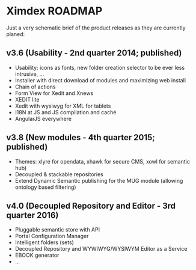 # Ximdex ROADMAP

Just a very schematic brief of the product releases as they are currently
planed:

v3.6 (Usability - 2nd quarter 2014; published)
----

- Usability: icons as fonts, new folder creation selector to be ever less intrusive, ...
- Installer with direct download of modules and maximizing web install
- Chain of actions
- Form View for Xedit and Xnews
- XEDIT lite
- Xedit with wysiwyg for XML for tablets
- I18N at JS and JS compilation and caché
- AngularJS everywhere

v3.8 (New modules - 4th quarter 2015; published)
----

- Themes: xlyre for opendata, xhawk for secure CMS, xowl for semantic hub)
- Decoupled & stackable repositories
- Extend Dynamic Semantic publishing for the MUG module (allowing ontology based filtering)


v4.0 (Decoupled Repository and Editor - 3rd quarter 2016)
----
- Pluggable semantic store with API
- Portal Configuration Manager
- Intelligent folders (sets)
- Decoupled Repository and WYWIWYG/WYSIWYM Editor as a Service
- EBOOK generator
- ...
